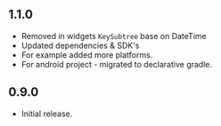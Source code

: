 ## 1.1.0

* Removed in widgets `KeySubtree` base on DateTime
* Updated dependencies & SDK's
* For example added more platforms.
* For android project - migrated to declarative gradle.

## 0.9.0

* Initial release.
